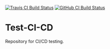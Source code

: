 [![Travis CI Build Status](https://img.shields.io/travis/com/europ/test-CI-CD/master?label=Travis%20CI&logo=travis)](https://travis-ci.com/europ/test-CI-CD)
[![GitHub CI Build Status](https://github.com/europ/test-CI-CD/workflows/GitHub%20CI/badge.svg)](https://github.com/europ/test-CI-CD/actions?query=workflow%3A%22GitHub+CI%22+branch%3Amaster)

# Test-CI-CD

Repository for CI/CD testing.
